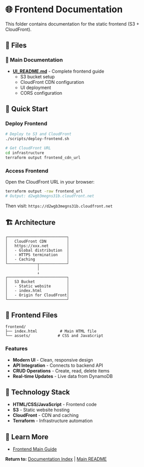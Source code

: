 # 🌐 Frontend Documentation

This folder contains documentation for the static frontend (S3 + CloudFront).

## 📄 Files

### 📘 Main Documentation
- **[UI_README.md](./UI_README.md)** - Complete frontend guide
  - S3 bucket setup
  - CloudFront CDN configuration
  - UI deployment
  - CORS configuration

## 🎯 Quick Start

### Deploy Frontend

```bash
# Deploy to S3 and CloudFront
./scripts/deploy-frontend.sh

# Get CloudFront URL
cd infrastructure
terraform output frontend_cdn_url
```

### Access Frontend

Open the CloudFront URL in your browser:
```bash
terraform output -raw frontend_url
# Output: d2wgb3megns31b.cloudfront.net
```

Then visit: `https://d2wgb3megns31b.cloudfront.net`

## 🏗️ Architecture

```
┌──────────────────────────┐
│   CloudFront CDN         │
│   https://xxx.net        │
│   - Global distribution  │
│   - HTTPS termination    │
│   - Caching              │
└─────────────┬────────────┘
              │
              ↓
┌──────────────────────────┐
│   S3 Bucket              │
│   - Static website       │
│   - index.html           │
│   - Origin for CloudFront│
└──────────────────────────┘
```

## 📁 Frontend Files

```
frontend/
├── index.html          # Main HTML file
└── assets/            # CSS and JavaScript
```

### Features
- **Modern UI** - Clean, responsive design
- **API Integration** - Connects to backend API
- **CRUD Operations** - Create, read, delete items
- **Real-time Updates** - Live data from DynamoDB

## 🔧 Technology Stack

- **HTML/CSS/JavaScript** - Frontend code
- **S3** - Static website hosting
- **CloudFront** - CDN and caching
- **Terraform** - Infrastructure automation

## 📖 Learn More

- [Frontend Main Guide](./UI_README.md)

**Return to:** [Documentation Index](../README.md) | [Main README](../../README.md)

